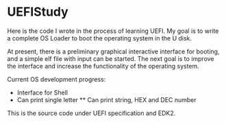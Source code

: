 # UEFIStudy
Here is the code I wrote in the process of learning UEFI. My goal is to write a complete OS Loader to boot the operating system in the U disk.

At present, there is a preliminary graphical interactive interface for booting, and a simple elf file with input can be started. The next goal is to improve the interface and increase the functionality of the operating system.

Current OS development progress:
* Interface for Shell
* Can print single letter
** Can print string, HEX and DEC number

This is the source code under UEFI specification and EDK2.
